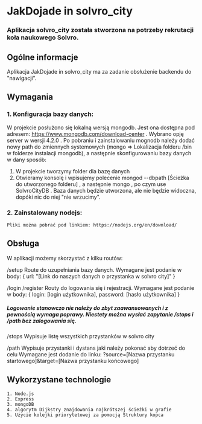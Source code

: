 ﻿# JakDojade in solvro_city

### Aplikacja solvro_city została stworzona na potrzeby rekrutacji koła naukowego Solvro.

## Ogólne informacje

Aplikacja JakDojade in solvro_city ma za zadanie obsłużenie backendu do "nawigacji". 

## Wymagania
### 1. Konfiguracja bazy danych: 
W projekcie posłużono się lokalną wersją mongodb. 
Jest ona dostępna pod adresem: https://www.mongodb.com/download-center . Wybrano opję server w wersji 4.2.0 . 
Po pobraniu i zainstalowaniu mognodb należy dodać nowy path do zmiennych systemowych (mongo => Lokalizacja folderu /bin w folderze instalacji mongodb), a następnie skonfigurowaniu bazy danych w dany sposób:
1. W projekcie tworzymy folder dla bazę danych
2. Otwieramy konsolę i wpisujemy polecenie 
	mongod --dbpath [Ścieżka do utworzonego folderu]
, a następnie
	mongo
, po czym
	use SolvroCityDB
. Baza danych będzie utworzona, ale nie będzie widoczna, dopóki nic do niej "nie wrzucimy".
### 2. Zainstalowany nodejs:
	Pliki można pobrać pod linkiem: https://nodejs.org/en/download/

## Obsługa
W aplikacji możemy skorzystać z kilku routów:

/setup
Route do uzupełniania bazy danych. 
Wymagane jest podanie w body: 
{
	url: "[Link do naszych danych o przystanka w solvro city]"
}

/login /register
Routy do logowania się i rejestracji. 
Wymagane jest podanie w body:
{
	login: [login użytkownika],
	password: [hasło użytkownika]
}
##### Logowanie stanowczo nie należy do zbyt zaawansowanych i z pewnością wymaga poprawy. Niestety można wysłać zapytanie /stops i /path bez zalogowania się.

/stops
Wypisuje listę wszystkich przystanków w solvro city

/path
Wypisuje przystanki i dystans jaki należy pokonać aby dotrzeć do celu
Wymagane jest dodanie do linku:
?source=[Nazwa przystanku startowego]&target=[Nazwa przystanku końcowego]

## Wykorzystane technologie
	1. Node.js
	2. Express
	3. mongoDB
	4. algorytm Dijkstry znajdowania najkrótszej ścieżki w grafie
	5. Użycie kolejki priorytetowej za pomocją Struktury kopca


